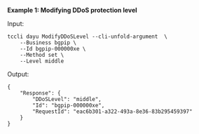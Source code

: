 **Example 1: Modifying DDoS protection level**



Input: 

```
tccli dayu ModifyDDoSLevel --cli-unfold-argument  \
    --Business bgpip \
    --Id bgpip-000000xe \
    --Method set \
    --Level middle
```

Output: 
```
{
    "Response": {
        "DDoSLevel": "middle",
        "Id": "bgpip-000000xe",
        "RequestId": "eac6b301-a322-493a-8e36-83b295459397"
    }
}
```

